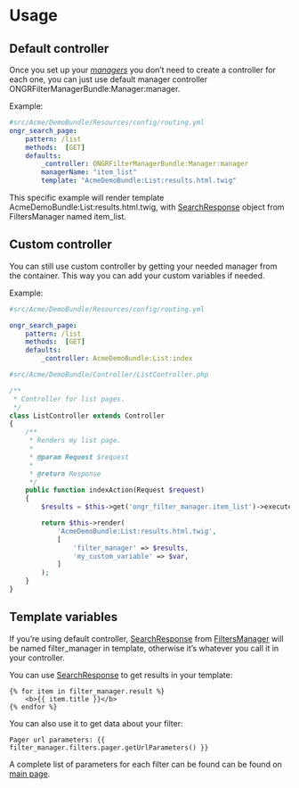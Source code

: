 # Usage

## Default controller

Once you set up your [*managers*] you don’t need to create a controller
for each one, you can just use default manager controller
ONGRFilterManagerBundle:Manager:manager.

Example:

```yaml
#src/Acme/DemoBundle/Resources/config/routing.yml
ongr_search_page:
    pattern: /list
    methods:  [GET]
    defaults:
        _controller: ONGRFilterManagerBundle:Manager:manager
        managerName: "item_list"
        template: "AcmeDemoBundle:List:results.html.twig"
```

This specific example will render template
AcmeDemoBundle:List:results.html.twig, with [SearchResponse] object from
FiltersManager named item\_list.

## Custom controller

You can still use custom controller by getting your needed manager from
the container. This way you can add your custom variables if needed.

Example:

```yaml
#src/Acme/DemoBundle/Resources/config/routing.yml

ongr_search_page:
    pattern: /list
    methods:  [GET]
    defaults:
        _controller: AcmeDemoBundle:List:index
```

```php
#src/Acme/DemoBundle/Controller/ListController.php

/**
 * Controller for list pages.
 */
class ListController extends Controller
{
    /**
     * Renders my list page.
     *
     * @param Request $request
     *
     * @return Response
     */
    public function indexAction(Request $request)
    {
        $results = $this->get('ongr_filter_manager.item_list')->execute($request);

        return $this->render(
            'AcmeDemoBundle:List:results.html.twig',
            [
                'filter_manager' => $results,
                'my_custom_variable' => $var,
            ]
        );
    }
}
```

## Template variables

If you’re using default controller, [SearchResponse] from
[FiltersManager] will be named filter\_manager in template, otherwise
it’s whatever you call it in your controller.

You can use [SearchResponse] to get results in your template:

```twig
{% for item in filter_manager.result %}
    <b>{{ item.title }}</b>
{% endfor %}
```

You can also use it to get data about your filter:

```twig
Pager url parameters: {{ filter_manager.filters.pager.getUrlParameters() }}
```

A complete list of parameters for each filter can be found can be found
on [main page].

  [*managers*]: manager.html
  [SearchResponse]: https://github.com/ongr-io/FilterManagerBundle/blob/master/Search/SearchResponse.php
  [FiltersManager]: https://github.com/ongr-io/FilterManagerBundle/blob/master/Search/FiltersManager.php
  [main page]: index.html#filters